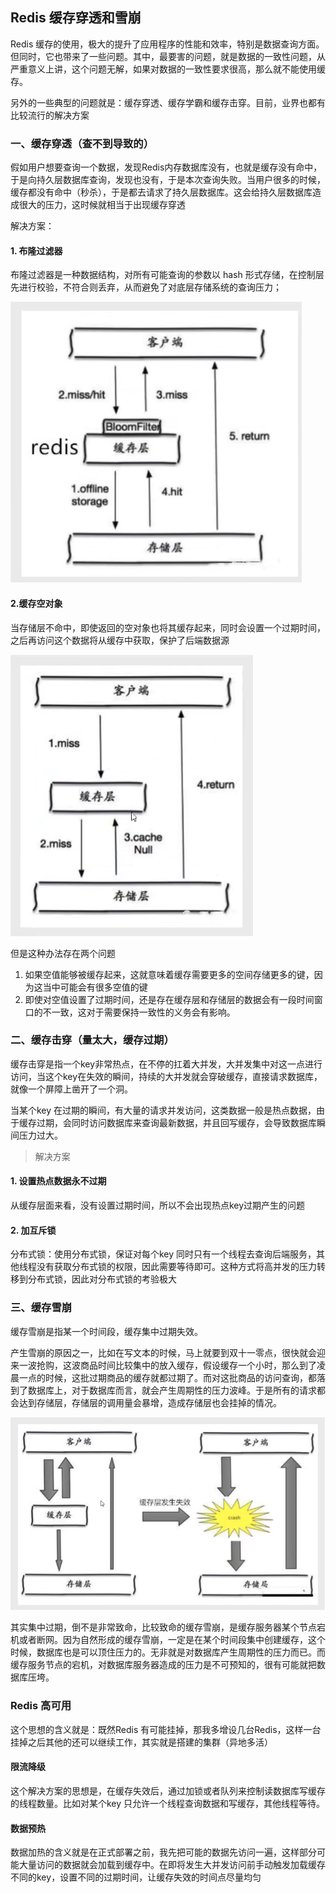 ## Redis 缓存穿透和雪崩

Redis 缓存的使用，极大的提升了应用程序的性能和效率，特别是数据查询方面。但同时，它也带来了一些问题。其中，最要害的问题，就是数据的一致性问题，从严重意义上讲，这个问题无解，如果对数据的一致性要求很高，那么就不能使用缓存。

另外的一些典型的问题就是：缓存穿透、缓存学霸和缓存击穿。目前，业界也都有比较流行的解决方案

### 一、缓存穿透（查不到导致的）

假如用户想要查询一个数据，发现Redis内存数据库没有，也就是缓存没有命中，于是向持久层数据库查询，发现也没有，于是本次查询失败。当用户很多的时候，缓存都没有命中（秒杀），于是都去请求了持久层数据库。这会给持久层数据库造成很大的压力，这时候就相当于出现缓存穿透

解决方案：

#### 1. 布隆过滤器

布隆过滤器是一种数据结构，对所有可能查询的参数以 hash 形式存储，在控制层先进行校验，不符合则丢弃，从而避免了对底层存储系统的查询压力；

![](./image/布隆过滤器.png)

#### 2.缓存空对象

当存储层不命中，即使返回的空对象也将其缓存起来，同时会设置一个过期时间，之后再访问这个数据将从缓存中获取，保护了后端数据源

![](./image/缓存空对象.png)



但是这种办法存在两个问题

1. 如果空值能够被缓存起来，这就意味着缓存需要更多的空间存储更多的键，因为这当中可能会有很多空值的键
2. 即使对空值设置了过期时间，还是存在缓存层和存储层的数据会有一段时间窗口的不一致，这对于需要保持一致性的义务会有影响。

### 二、缓存击穿（量太大，缓存过期）

缓存击穿是指一个key非常热点，在不停的扛着大并发，大并发集中对这一点进行访问，当这个key在失效的瞬间，持续的大并发就会穿破缓存，直接请求数据库，就像一个屏障上凿开了一个洞。

当某个key 在过期的瞬间，有大量的请求并发访问，这类数据一般是热点数据，由于缓存过期，会同时访问数据库来查询最新数据，并且回写缓存，会导致数据库瞬间压力过大。

> 解决方案

#### 1. 设置热点数据永不过期

从缓存层面来看，没有设置过期时间，所以不会出现热点key过期产生的问题

#### 2. 加互斥锁

分布式锁：使用分布式锁，保证对每个key 同时只有一个线程去查询后端服务，其他线程没有获取分布式锁的权限，因此需要等待即可。这种方式将高并发的压力转移到分布式锁，因此对分布式锁的考验极大

### 三、缓存雪崩

缓存雪崩是指某一个时间段，缓存集中过期失效。

产生雪崩的原因之一，比如在写文本的时候，马上就要到双十一零点，很快就会迎来一波抢购，这波商品时间比较集中的放入缓存，假设缓存一个小时，那么到了凌晨一点的时候，这批过期商品的缓存就都过期了。而对这批商品的访问查询，都落到了数据库上，对于数据库而言，就会产生周期性的压力波峰。于是所有的请求都会达到存储层，存储层的调用量会暴增，造成存储层也会挂掉的情况。

![](./image/缓存雪崩.png)

其实集中过期，倒不是非常致命，比较致命的缓存雪崩，是缓存服务器某个节点宕机或者断网。因为自然形成的缓存雪崩，一定是在某个时间段集中创建缓存，这个时候，数据库也是可以顶住压力的。无非就是对数据库产生周期性的压力而已。而缓存服务节点的宕机，对数据库服务器造成的压力是不可预知的，很有可能就把数据库压垮。

### Redis 高可用

这个思想的含义就是：既然Redis 有可能挂掉，那我多增设几台Redis，这样一台挂掉之后其他的还可以继续工作，其实就是搭建的集群（异地多活）

#### 限流降级

这个解决方案的思想是，在缓存失效后，通过加锁或者队列来控制读数据库写缓存的线程数量。比如对某个key 只允许一个线程查询数据和写缓存，其他线程等待。

#### 数据预热

数据加热的含义就是在正式部署之前，我先把可能的数据先访问一遍，这样部分可能大量访问的数据就会加载到缓存中。在即将发生大并发访问前手动触发加载缓存不同的key，设置不同的过期时间，让缓存失效的时间点尽量均匀

